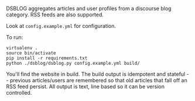 DSBLOG aggregates articles and user profiles from a discourse blog category.
RSS feeds are also supported.



Look at `config.example.yml` for configuration.

To run:

    virtualenv .
    source bin/activate
    pip install -r requirements.txt
    python ./dsblog/dsblog.py config.example.yml build/

You'll find the website in build. The build output is idempotent and stateful
-- previous articles/users are remembered so that old articles that fall off an
RSS feed persist. All output is text, line based so it can be version controlled.

